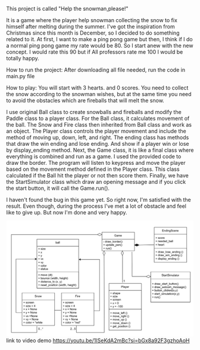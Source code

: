 This project is called "Help the snowman,please!"

It is a game where the player help snowman collecting the snow  to fix himself after melting during the summer. 
I've got the inspiration from Christmas since this month is December, so I decided to do something related to it.
At first, I want to make a ping pong game but then, I think if I do a normal ping pong game
my rate would be 80. So I start anew with the new concept. I would rate this 90 but if All professors rate me 100 
I would be totally happy. 

How to run the project: After downloading all file needed, run the code in main.py file

How to play: You will start with 3 hearts. and 0 scores. You need to collect the snow according to
the snowman wishes, but at the same time you need to avoid the obstacles which are fireballs that will melt the snow.


I use original Ball class to create snowballs and fireballs and modify the Paddle class to a player class.
For the Ball class, it calculates movement of the ball. The Snow and Fire class then inherited from Ball class
and work as an object. The Player class controls the player movement and include the method of 
moving up, down, left, and right. The ending class has methods that draw the win ending and lose ending.
And show if a player win or lose by display_ending method. Next, the Game class, it is like a final class where
everything is combined and run as a game. I used the provided code to draw the border. The program will listen to
keypress and move the player based on the movement method defined in the Player class.
This class calculated if the Ball hit the player or not then score them.
Finally, we have the StartSimulator class which draw an opening message and if you click the start button, it will
call the Game.run().

I haven't found the bug in this game yet. So right now, I'm satisfied with the result. Even though, during the process
I've met a lot of obstacle and feel like to give up. But now I'm done and very happy.

![UML class diagram](project_diagram.drawio.jpg)
link to video demo https://youtu.be/1ISeKdA2mBc?si=bGx8a92F3gzhoAoH
